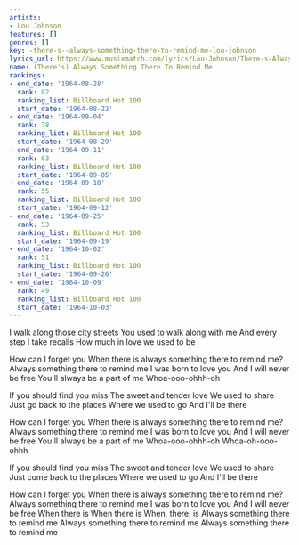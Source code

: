 ```yaml
---
artists:
- Lou Johnson
features: []
genres: []
key: -there-s--always-something-there-to-remind-me-lou-johnson
lyrics_url: https://www.musixmatch.com/lyrics/Lou-Johnson/There-s-Always-Something-There-to-Remind-Me
name: (There's) Always Something There To Remind Me
rankings:
- end_date: '1964-08-28'
  rank: 82
  ranking_list: Billboard Hot 100
  start_date: '1964-08-22'
- end_date: '1964-09-04'
  rank: 78
  ranking_list: Billboard Hot 100
  start_date: '1964-08-29'
- end_date: '1964-09-11'
  rank: 63
  ranking_list: Billboard Hot 100
  start_date: '1964-09-05'
- end_date: '1964-09-18'
  rank: 55
  ranking_list: Billboard Hot 100
  start_date: '1964-09-12'
- end_date: '1964-09-25'
  rank: 53
  ranking_list: Billboard Hot 100
  start_date: '1964-09-19'
- end_date: '1964-10-02'
  rank: 51
  ranking_list: Billboard Hot 100
  start_date: '1964-09-26'
- end_date: '1964-10-09'
  rank: 49
  ranking_list: Billboard Hot 100
  start_date: '1964-10-03'
---
```

I walk along those city streets
You used to walk along with me
And every step I take recalls
How much in love we used to be

How can I forget you
When there is always something there to remind me?
Always something there to remind me
I was born to love you
And I will never be free
You'll always be a part of me
Whoa-ooo-ohhh-oh

If you should find you miss
The sweet and tender love
We used to share
Just go back to the places
Where we used to go
And I'll be there

How can I forget you
When there is always something there to remind me?
Always something there to remind me
I was born to love you
And I will never be free
You'll always be a part of me
Whoa-ooo-ohhh-oh
Whoa-oh-ooo-ohhh

If you should find you miss
The sweet and tender love
We used to share
Just come back to the places
Where we used to go
And I'll be there

How can I forget you
When there is always something there to remind me?
Always something there to remind me
I was born to love you
And I will never be free
When there is
When there is
When, there, is
Always something there to remind me
Always something there to remind me
Always something there to remind me
